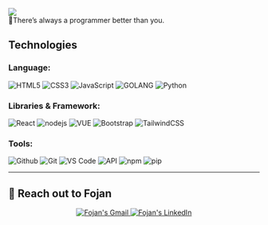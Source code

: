 ![](https://komarev.com/ghpvc/?username=fojanb)<br/>
:small_blue_diamond:There’s always a programmer better than you.
## **Technologies**
### Language:
![HTML5](https://img.shields.io/badge/-HTML5-%23E44D27?style=for-the-badge&logo=html5&logoColor=ffffff)
![CSS3](https://img.shields.io/badge/-CSS3-%231572B6?style=for-the-badge&logo=css3)
![JavaScript](https://img.shields.io/badge/-JavaScript-%23F7DF1C?style=for-the-badge&logo=javascript&logoColor=000000&labelColor=%23F7DF1C&color=%23FFCE5A)
![GOLANG](https://github.com/fojanb/fojanb/assets/23070621/05b98ff7-2c31-43a0-a041-39f603eaca7e)
![Python](https://github.com/fojanb/fojanb/assets/23070621/763c2960-827e-4739-aa89-fbee4004b34c)

### Libraries & Framework:

![React](https://img.shields.io/badge/-React%20JS-007ACC?style=for-the-badge&logo=react&logoColor=ffffff)
![nodejs](https://github.com/fojanb/fojanb/assets/23070621/2d85f300-f907-4d03-b583-392b018d0fb4)
![VUE](https://github.com/fojanb/fojanb/assets/23070621/d65f04c8-12b9-4c2d-98ff-221c6f6b1d24)
![Bootstrap](https://img.shields.io/badge/-Bootstrap-563D7C?style=for-the-badge&logo=bootstrap&logoColor=ffffff)
![TailwindCSS](https://img.shields.io/badge/-Tailwind%20CSS-22D3EE?style=for-the-badge&logo=tailwindcss&logoColor=ffffff)

### Tools:

![Github](https://img.shields.io/badge/-Github-444444?style=for-the-badge&logo=github&logoColor=ffffff)
![Git](https://img.shields.io/badge/-Git-000000?style=for-the-badge&logo=git&logoColor=ffffff)
![VS Code](http://img.shields.io/badge/-VS%20Code-007ACC?style=for-the-badge&logo=visual-studio-code&logoColor=ffffff)
![API](https://user-images.githubusercontent.com/23070621/230546269-5d707b7d-2119-4079-b5f7-8643bb99f64b.png)
![npm](https://github.com/fojanb/fojanb/assets/23070621/170ed6bd-6572-4c8c-8276-62965c685458)
![pip](https://github.com/fojanb/fojanb/assets/23070621/423076cd-ac6c-420d-adae-1f46efddb826)

---

## **:snail: Reach out to Fojan**

<div align="center" style="text-align:center">
    <a href="mailto:fojanbabaali@gmail.com">
        <img src="https://img.shields.io/badge/-Gmail-EA4335?style=for-the-badge&logo=Gmail&logoColor=white"
            alt="Fojan's Gmail">
    </a>
    <a href="https://www.linkedin.com/in/fojanbabaali/">
        <img src="https://img.shields.io/badge/LinkedIn-0A66C2?style=for-the-badge&logo=linkedin&logoColor=white"
            alt="Fojan's LinkedIn">
    </a>
</div>


